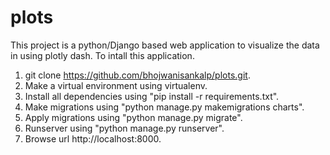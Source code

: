 # plots
This project is a python/Django based web application to visualize the data in using plotly dash.
To intall this application.
1. git clone https://github.com/bhojwanisankalp/plots.git.
2. Make a virtual environment using virtualenv.
3. Install all dependencies using "pip install -r requirements.txt".
4. Make migrations using "python manage.py makemigrations charts".
5. Apply migrations using "python manage.py migrate".
6. Runserver using "python manage.py runserver".
7. Browse url http://localhost:8000.
